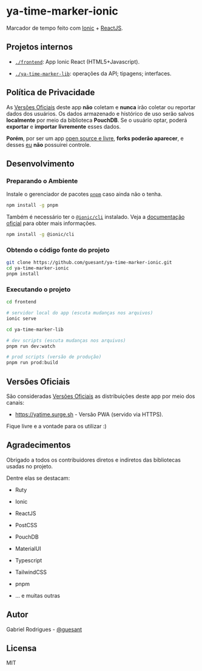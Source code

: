 # ya-time-marker-ionic

Marcador de tempo feito com [Ionic](https://ionicframework.com/) + [ReactJS](https://reactjs.org/).

## Projetos internos

- [`./frontend`](./frontend): App Ionic React (HTML5+Javascript).

- [`./ya-time-marker-lib`](./ya-time-marker-lib): operações da API; tipagens; interfaces.

## Política de Privacidade

As [Versões Oficiais](#versoes-oficiais) deste app **não** coletam e **nunca** irão coletar ou reportar dados dos usuários. Os dados armazenado e histórico de uso serão salvos **localmente** por meio da biblioteca **PouchDB**. Se o usuário optar, poderá **exportar** e **importar** **livremente** esses dados.

**Porém**, por ser um app [open source e livre](#licensa), **forks poderão aparecer**, e desses [eu](https://github.com/guesant) **não** possuirei controle.

## Desenvolvimento

### Preparando o Ambiente

Instale o gerenciador de pacotes [`pnpm`](https://pnpm.js.org/) caso ainda não o tenha.

```sh
npm install -g pnpm
```

Também é necessário ter o [`@ionic/cli`](https://www.npmjs.com/package/@ionic/cli) instalado. Veja a [documentação oficial](https://ionicframework.com/docs/intro/cli#install-the-ionic-cli) para obter mais informações.

```sh
npm install -g @ionic/cli
```

### Obtendo o código fonte do projeto

```sh
git clone https://github.com/guesant/ya-time-marker-ionic.git
cd ya-time-marker-ionic
pnpm install
```

### Executando o projeto

```sh
cd frontend

# servidor local do app (escuta mudanças nos arquivos)
ionic serve
```

```sh
cd ya-time-marker-lib

# dev scripts (escuta mudanças nos arquivos)
pnpm run dev:watch

# prod scripts (versão de produção)
pnpm run prod:build
```

## Versões Oficiais

São consideradas [Versões Oficiais](#versoes-oficiais) as distribuições deste app por meio dos canais:

- <https://yatime.surge.sh> - Versão PWA (servido via HTTPS).

Fique livre e a vontade para os utilizar :)

## Agradecimentos

Obrigado a todos os contribuidores diretos e indiretos das bibliotecas usadas no projeto.

Dentre elas se destacam:

- Ruty

- Ionic

- ReactJS

- PostCSS

- PouchDB

- MaterialUI

- Typescript

- TailwindCSS

- pnpm

- ... e muitas outras

## Autor

Gabriel Rodrigues - [@guesant](https://github.com/guesant)

## Licensa

MIT
